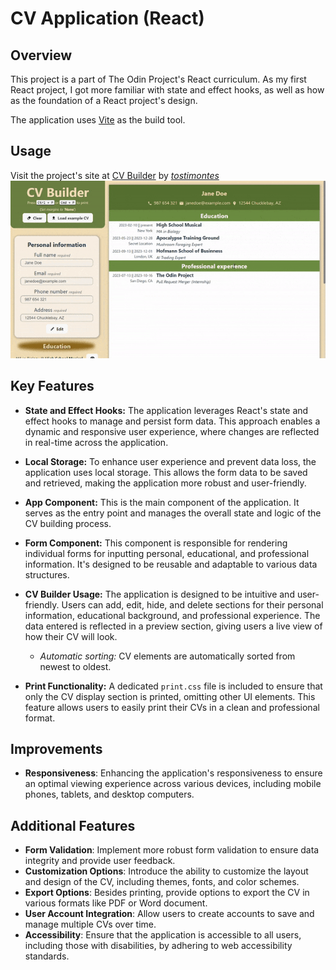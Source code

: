 # CV Application (React)

## Overview

This project is a part of The Odin Project's React curriculum. As my first React project, I got more familiar with state and effect hooks, as well as how as the foundation of a React project's design.

The application uses [Vite](https://vitejs.dev/) as the build tool.

## Usage

Visit the project's site at [CV Builder](https://cv-application-react-beryl.vercel.app/) by [_tostimontes_](https://github.com/tostimontes/)
![example-usage](./CV-application/src/assets/usage-video.gif)

## Key Features

- **State and Effect Hooks:** The application leverages React's state and effect hooks to manage and persist form data. This approach enables a dynamic and responsive user experience, where changes are reflected in real-time across the application.

- **Local Storage:** To enhance user experience and prevent data loss, the application uses local storage. This allows the form data to be saved and retrieved, making the application more robust and user-friendly.

- **App Component:** This is the main component of the application. It serves as the entry point and manages the overall state and logic of the CV building process.

- **Form Component:** This component is responsible for rendering individual forms for inputting personal, educational, and professional information. It's designed to be reusable and adaptable to various data structures.

- **CV Builder Usage:** The application is designed to be intuitive and user-friendly. Users can add, edit, hide, and delete sections for their personal information, educational background, and professional experience. The data entered is reflected in a preview section, giving users a live view of how their CV will look.

  - _Automatic sorting:_ CV elements are automatically sorted from newest to oldest.

- **Print Functionality:** A dedicated `print.css` file is included to ensure that only the CV display section is printed, omitting other UI elements. This feature allows users to easily print their CVs in a clean and professional format.

## Improvements

- **Responsiveness**: Enhancing the application's responsiveness to ensure an optimal viewing experience across various devices, including mobile phones, tablets, and desktop computers.

## Additional Features

- **Form Validation**: Implement more robust form validation to ensure data integrity and provide user feedback.
- **Customization Options**: Introduce the ability to customize the layout and design of the CV, including themes, fonts, and color schemes.
- **Export Options**: Besides printing, provide options to export the CV in various formats like PDF or Word document.
- **User Account Integration**: Allow users to create accounts to save and manage multiple CVs over time.
- **Accessibility**: Ensure that the application is accessible to all users, including those with disabilities, by adhering to web accessibility standards.
